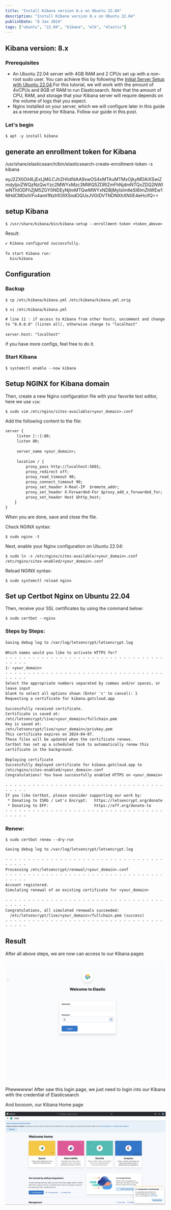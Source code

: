 ```yaml
---
title: "Install Kibana version 8.x on Ubuntu 22.04"
description: "Install Kibana version 8.x on Ubuntu 22.04"
publishDate: "8 Jan 2024"
tags: ["ubuntu", "22.04", "kibana", "elk", "elastic"]
---
```

## Kibana version: 8.x

### Prerequisites
- An Ubuntu 22.04 server with 4GB RAM and 2 CPUs set up with a non-root sudo user. You can achieve this by following the [Initial Server Setup with Ubuntu 22.04](https://www.digitalocean.com/community/tutorials/initial-server-setup-with-ubuntu-22-04).For this tutorial, we will work with the amount of 4vCPUs and 8GB of RAM to run Elasticsearch. Note that the amount of CPU, RAM, and storage that your Kibana server will require depends on the volume of logs that you expect.
- Nginx installed on your server, which we will configure later in this guide as a reverse proxy for Kibana. Follow our guide in this post.

### Let's begin

```
$ apt -y install kibana
```

## generate an enrollment token for Kibana

/usr/share/elasticsearch/bin/elasticsearch-create-enrollment-token -s kibana

eyJ2ZXIiOiI4LjExLjMiLCJhZHIidfdAA9swOS4xMTAuMTMxOjkyMDAiXSwiZmdyIjoiZWQzNzQwYzc2MWYxMzc3MWQ5ZDRlZmFhNjdmNTQxZDQ2NWIwNThlODFhZjM5ZGY0NDEyNjlmMTQwMWYxNDBjMyIsImtleSI6ImZhWEw1NHdCM0xtVFo4aml1Nzh1OllXSndOQUxJVGtDVTNDNXhXN0E4eHcifQ==

## setup Kibana

```
$ /usr/share/kibana/bin/kibana-setup --enrollment-token <token_above>
```

Result:
```
✔ Kibana configured successfully.

To start Kibana run:
  bin/kibana
```

## Configuration

### Backup
```
$ cp /etc/kibana/kibana.yml /etc/kibana/kibana.yml.orig
```

```
$ vi /etc/kibana/kibana.yml
```

```
# line 11 : if access to Kibana from other hosts, uncomment and change to "0.0.0.0" (listen all), otherwise change to "localhost"

server.host: "localhost"
```

if you have more configs, feel free to do it.

### Start Kibana
```
$ systemctl enable --now kibana
```

## Setup NGINX for Kibana domain
Then, create a new Nginx configuration file with your favorite text editor, here we use `vim`:
```text
$ sudo vim /etc/nginx/sites-available/<your_domain>.conf
```
Add the following content to the file:
```
server {
     listen [::]:80;
     listen 80;

     server_name <your_domain>;

     location / {
         proxy_pass http://localhost:5601;
         proxy_redirect off;
         proxy_read_timeout 90;
         proxy_connect_timeout 90;
         proxy_set_header X-Real-IP  $remote_addr;
         proxy_set_header X-Forwarded-For $proxy_add_x_forwarded_for;
         proxy_set_header Host $http_host;
    }
}
```
When you are done, save and close the file.

Check NGINX syntax:
```
$ sudo nginx -t
```

Next, enable your Nginx configuration on Ubuntu 22.04:
```
$ sudo ln -s /etc/nginx/sites-available/<your_domain>.conf /etc/nginx/sites-enabled/<your_domain>.conf
```

Reload NGINX syntax:
```
$ sudo systemctl reload nginx
```

## Set up Certbot Nginx on Ubuntu 22.04
Then, receive your SSL certificates by using the command below:
```
$ sudo certbot --nginx
```

### Steps by Steps:
```
Saving debug log to /var/log/letsencrypt/letsencrypt.log

Which names would you like to activate HTTPS for?
- - - - - - - - - - - - - - - - - - - - - - - - - - - - - - - - - - - - - - - -
1: <your_domain>
- - - - - - - - - - - - - - - - - - - - - - - - - - - - - - - - - - - - - - - -
Select the appropriate numbers separated by commas and/or spaces, or leave input
blank to select all options shown (Enter 'c' to cancel): 1
Requesting a certificate for kibana.gotcloud.app

Successfully received certificate.
Certificate is saved at: /etc/letsencrypt/live/<your_domain>/fullchain.pem
Key is saved at:         /etc/letsencrypt/live/<your_domain>/privkey.pem
This certificate expires on 2024-04-07.
These files will be updated when the certificate renews.
Certbot has set up a scheduled task to automatically renew this certificate in the background.

Deploying certificate
Successfully deployed certificate for kibana.gotcloud.app to /etc/nginx/sites-enabled/<your_domain>.conf
Congratulations! You have successfully enabled HTTPS on <your_domain>

- - - - - - - - - - - - - - - - - - - - - - - - - - - - - - - - - - - - - - - -
If you like Certbot, please consider supporting our work by:
 * Donating to ISRG / Let's Encrypt:   https://letsencrypt.org/donate
 * Donating to EFF:                    https://eff.org/donate-le
- - - - - - - - - - - - - - - - - - - - - - - - - - - - - - - - - - - - - - - -
```

### Renew:
```
$ sudo certbot renew --dry-run
```

```
Saving debug log to /var/log/letsencrypt/letsencrypt.log

- - - - - - - - - - - - - - - - - - - - - - - - - - - - - - - - - - - - - - - -
Processing /etc/letsencrypt/renewal/<your_domain>.conf
- - - - - - - - - - - - - - - - - - - - - - - - - - - - - - - - - - - - - - - -
Account registered.
Simulating renewal of an existing certificate for <your_domain>

- - - - - - - - - - - - - - - - - - - - - - - - - - - - - - - - - - - - - - - -
Congratulations, all simulated renewals succeeded:
  /etc/letsencrypt/live/<your_domain>/fullchain.pem (success)
- - - - - - - - - - - - - - - - - - - - - - - - - - - - - - - - - - - - - - - -
```
## Result
After all above steps, we are now can access to our Kibana pages

![Image](../../../assets/kibana-login.png)

Phewwwww! After saw this login page, we just need to login into our Kibana with the credential of Elasticsearch

And boooom, our Kibana Home page

![Image](../../../assets/kibana-homepage.png)
